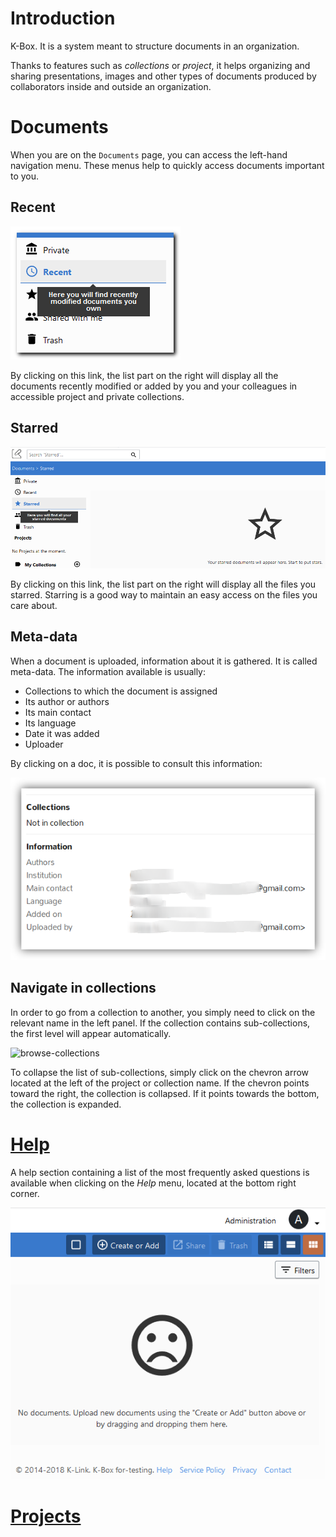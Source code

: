 # Introduction

K-Box. It is a system meant to structure documents in an organization.

Thanks to features such as _collections_ or *project*, it helps organizing and sharing presentations, 
images and other types of documents produced by collaborators inside and outside an organization.

# Documents
When you are on the `Documents` page, you can access the left-hand navigation menu. 
These menus help to quickly access documents important to you.

## Recent
![Recent documents menu](img/recent-docs.png)  

By clicking on this link, the list part on the right will display all the documents recently modified or added by you and your colleagues 
in accessible project and private collections. 

## Starred
![Starred documents menu](img/starred-docs.png)  

By clicking on this link, the list part on the right will display all the files
you starred. Starring is a good way to maintain an easy access on the files you
care about.

## Meta-data
When a document is uploaded, information about it is gathered. It is called
meta-data. The information available is usually:
* Collections to which the document is assigned
* Its author or authors
* Its main contact
* Its language
* Date it was added
* Uploader

By clicking on a doc, it is possible to consult this information:

![Document meta-data](img/document-meta.png)

## Navigate in collections

In order to go from a collection to another, you simply need to click on the
relevant name in the left panel. If the collection contains sub-collections,
the first level will appear automatically.

![browse-collections](img/browse-collections.png)

To collapse the list of sub-collections, simply click on the chevron arrow
located at the left of the project or collection name. If the chevron points toward the right, the collection is collapsed. If it points towards the bottom,
the collection is expanded.

# [Help](./help.md)
A help section containing a list of the most frequently asked questions is
available when clicking on the *Help* menu, located at the bottom right corner.

![Help menu](img/help-menu.png )  

# [Projects](./projects/index.md)
